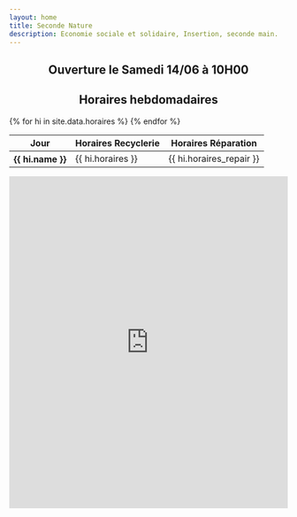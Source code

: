 ```yaml
---
layout: home
title: Seconde Nature
description: Economie sociale et solidaire, Insertion, seconde main.
---
```

<h2 style="text-align: center;" class="text-danger">Ouverture le Samedi 14/06 à 10H00</h2>
<h2 style="text-align: center;">Horaires hebdomadaires</h2>
<table class="table table-striped table-bordered">
  <thead>
    <tr>
      <th scope="col">Jour</th>
      <th scope="col">Horaires Recyclerie</th>
      <th scope="col">Horaires Réparation</th>
    </tr>
  </thead>
  <tbody>
    {% for hi in site.data.horaires %}
      <tr class="table-{{ hi.status }}">
        <th scope="row">{{ hi.name }}</th>
        <td>{{ hi.horaires }}</td>
        <td>{{ hi.horaires_repair }}</td>
      </tr>
    {% endfor %}
  </tbody>
</table>

<div class="row">
  <div class="col d-flex justify-content-center">
    <iframe src="https://calendar.google.com/calendar/embed?height=600&wkst=2&ctz=Europe%2FZurich&showDate=0&showPrint=0&showCalendars=0&showTz=0&showTitle=0&src=NDQzMDBmZDg3ODcxMTM0YjM5ZTc5NTNkZDhkMTBjMzEyYmY5NTViNjllYmNkZTg1NGYwOGExYzYxYTJmZjg3YkBncm91cC5jYWxlbmRhci5nb29nbGUuY29t&color=%23A79B8E" style="border-width:0" width="100%" height="600" frameborder="0" scrolling="no"></iframe>
  </div>
</div>